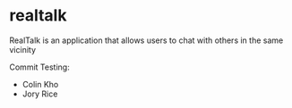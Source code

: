 realtalk
========

RealTalk is an application that allows users to chat with others in the same vicinity

Commit Testing:
- Colin Kho
- Jory Rice